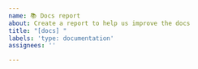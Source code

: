 ```yaml
---
name: 📚 Docs report
about: Create a report to help us improve the docs
title: "[docs] "
labels: 'type: documentation'
assignees: ''

---
```



